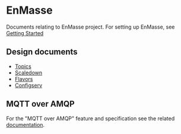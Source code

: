 # EnMasse

Documents relating to EnMasse project. For setting up EnMasse, see [Getting Started](getting-started/README.md)

## Design documents

   * [Topics](topics/design.md)
   * [Scaledown](scaledown/design.md)
   * [Flavors](flavors/design.md)
   * [Configserv](configserv/README.md)

## MQTT over AMQP

For the "MQTT over AMQP" feature and specification see the related [documentation](mqtt-over-amqp/README.md).

